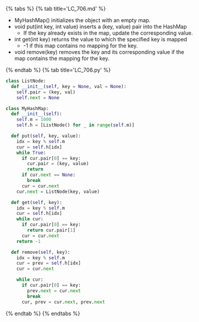 {% tabs %}
{% tab title='LC_706.md' %}

* MyHashMap() initializes the object with an empty map.
* void put(int key, int value) inserts a (key, value) pair into the HashMap
  * If the key already exists in the map, update the corresponding value.
* int get(int key) returns the value to which the specified key is mapped
  *  -1 if this map contains no mapping for the key.
* void remove(key) removes the key and its corresponding value if the map contains the mapping for the key.

{% endtab %}
{% tab title='LC_706.py' %}

```py
class ListNode:
  def __init__(self, key = None, val = None):
    self.pair = (key, val)
    self.next = None

class MyHashMap:
  def __init__(self):
    self.m = 1000
    self.h = [ListNode() for _ in range(self.m)]

  def put(self, key, value):
    idx = key % self.m
    cur = self.h[idx]
    while True:
      if cur.pair[0] == key:
        cur.pair = (key, value)
        return
      if cur.next == None:
        break
      cur = cur.next
    cur.next = ListNode(key, value)

  def get(self, key):
    idx = key % self.m
    cur = self.h[idx]
    while cur:
      if cur.pair[0] == key:
        return cur.pair[1]
      cur = cur.next
    return -1

  def remove(self, key):
    idx = key % self.m
    cur = prev = self.h[idx]
    cur = cur.next

    while cur:
      if cur.pair[0] == key:
        prev.next = cur.next
        break
      cur, prev = cur.next, prev.next
```

{% endtab %}
{% endtabs %}